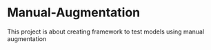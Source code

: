 # Manual-Augmentation
This project is about creating framework to test models using manual augmentation
